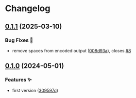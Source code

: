 # Changelog

## [0.1.1](https://github.com/hugomods/encoder/compare/v0.1.0...v0.1.1) (2025-03-10)


### Bug Fixes 🐞

* remove spaces from encoded output ([008d93a](https://github.com/hugomods/encoder/commit/008d93a9b51dacf6ffc17b079dc3a58153d86fa4)), closes [#8](https://github.com/hugomods/encoder/issues/8)

## [0.1.0](https://github.com/hugomods/encoder/compare/v0.0.1...v0.1.0) (2024-05-01)


### Features ✨

* first version ([309597d](https://github.com/hugomods/encoder/commit/309597db0349b8e9760350c94b397e9dfb44c5b4))
